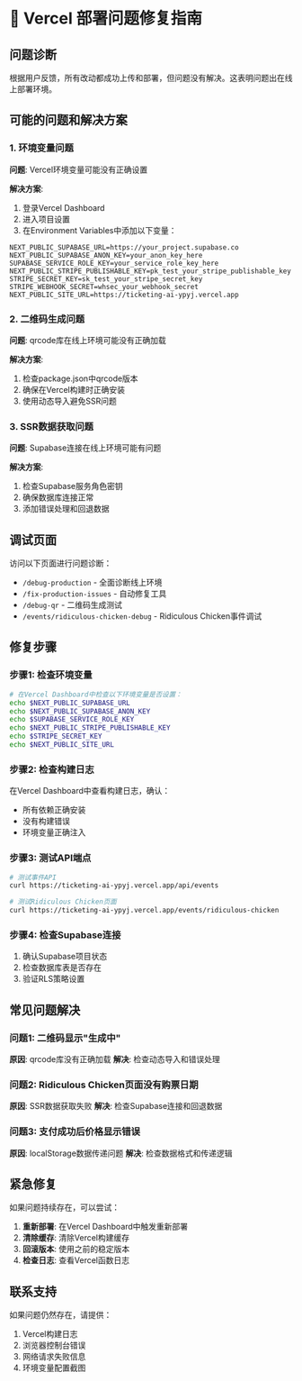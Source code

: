 # 🚀 Vercel 部署问题修复指南

## 问题诊断

根据用户反馈，所有改动都成功上传和部署，但问题没有解决。这表明问题出在线上部署环境。

## 可能的问题和解决方案

### 1. 环境变量问题

**问题**: Vercel环境变量可能没有正确设置

**解决方案**:
1. 登录Vercel Dashboard
2. 进入项目设置
3. 在Environment Variables中添加以下变量：

```
NEXT_PUBLIC_SUPABASE_URL=https://your_project.supabase.co
NEXT_PUBLIC_SUPABASE_ANON_KEY=your_anon_key_here
SUPABASE_SERVICE_ROLE_KEY=your_service_role_key_here
NEXT_PUBLIC_STRIPE_PUBLISHABLE_KEY=pk_test_your_stripe_publishable_key
STRIPE_SECRET_KEY=sk_test_your_stripe_secret_key
STRIPE_WEBHOOK_SECRET=whsec_your_webhook_secret
NEXT_PUBLIC_SITE_URL=https://ticketing-ai-ypyj.vercel.app
```

### 2. 二维码生成问题

**问题**: qrcode库在线上环境可能没有正确加载

**解决方案**:
1. 检查package.json中qrcode版本
2. 确保在Vercel构建时正确安装
3. 使用动态导入避免SSR问题

### 3. SSR数据获取问题

**问题**: Supabase连接在线上环境可能有问题

**解决方案**:
1. 检查Supabase服务角色密钥
2. 确保数据库连接正常
3. 添加错误处理和回退数据

## 调试页面

访问以下页面进行问题诊断：

- `/debug-production` - 全面诊断线上环境
- `/fix-production-issues` - 自动修复工具
- `/debug-qr` - 二维码生成测试
- `/events/ridiculous-chicken-debug` - Ridiculous Chicken事件调试

## 修复步骤

### 步骤1: 检查环境变量
```bash
# 在Vercel Dashboard中检查以下环境变量是否设置：
echo $NEXT_PUBLIC_SUPABASE_URL
echo $NEXT_PUBLIC_SUPABASE_ANON_KEY
echo $SUPABASE_SERVICE_ROLE_KEY
echo $NEXT_PUBLIC_STRIPE_PUBLISHABLE_KEY
echo $STRIPE_SECRET_KEY
echo $NEXT_PUBLIC_SITE_URL
```

### 步骤2: 检查构建日志
在Vercel Dashboard中查看构建日志，确认：
- 所有依赖正确安装
- 没有构建错误
- 环境变量正确注入

### 步骤3: 测试API端点
```bash
# 测试事件API
curl https://ticketing-ai-ypyj.vercel.app/api/events

# 测试Ridiculous Chicken页面
curl https://ticketing-ai-ypyj.vercel.app/events/ridiculous-chicken
```

### 步骤4: 检查Supabase连接
1. 确认Supabase项目状态
2. 检查数据库表是否存在
3. 验证RLS策略设置

## 常见问题解决

### 问题1: 二维码显示"生成中"
**原因**: qrcode库没有正确加载
**解决**: 检查动态导入和错误处理

### 问题2: Ridiculous Chicken页面没有购票日期
**原因**: SSR数据获取失败
**解决**: 检查Supabase连接和回退数据

### 问题3: 支付成功后价格显示错误
**原因**: localStorage数据传递问题
**解决**: 检查数据格式和传递逻辑

## 紧急修复

如果问题持续存在，可以尝试：

1. **重新部署**: 在Vercel Dashboard中触发重新部署
2. **清除缓存**: 清除Vercel构建缓存
3. **回滚版本**: 使用之前的稳定版本
4. **检查日志**: 查看Vercel函数日志

## 联系支持

如果问题仍然存在，请提供：
1. Vercel构建日志
2. 浏览器控制台错误
3. 网络请求失败信息
4. 环境变量配置截图
